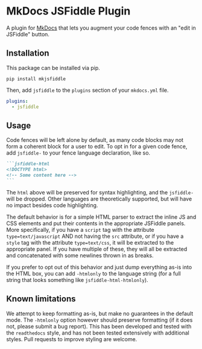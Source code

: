 # MkDocs JSFiddle Plugin

A plugin for [MkDocs](https://www.mkdocs.org/) that lets you
augment your code fences with an "edit in JSFiddle" button.

## Installation

This package can be installed via pip.

```
pip install mkjsfiddle
```

Then, add `jsfiddle` to the `plugins` section of your `mkdocs.yml`
file.

```yaml
plugins:
  - jsfiddle
```

## Usage

Code fences will be left alone by default, as many code blocks may not
form a coherent block for a user to edit. To opt in for a given code fence,
add `jsfiddle-` to your fence language declaration, like so.

~~~markdown
```jsfiddle-html
<!DOCTYPE html>
<!-- Some content here -->
```
~~~

The `html` above will be preserved for syntax highlighting, and the
`jsfiddle-` will be dropped. Other languages are theoretically
supported, but will have no impact besides code highlighting.

The default behavior is for a simple HTML parser to extract the inline JS
and CSS elements and put their contents in the appropriate JSFiddle panels.
More specifically, if you have a `script` tag with the attribute `type=text/javascript`
AND not having the `src` attribute, or if you have a `style` tag with the attribute
`type=text/css`, it will be extracted to the appropriate panel. If you have multiple
of these, they will all be extracted and concatenated with some newlines thrown in as
breaks.

If you prefer to opt out of this behavior and just dump everything as-is into
the HTML box, you can add `-htmlonly` to the language string (for a full string that
looks something like `jsfiddle-html-htmlonly`).

## Known limitations

We attempt to keep formatting as-is, but make no guarantees in the default mode. The
`-htmlonly` option however should preserve formatting (if it does not, please submit
a bug report). This has been developed and tested with the `readthedocs` style, and
has not been tested extensively with additional styles. Pull requests to improve styling
are welcome.
